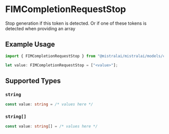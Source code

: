 # FIMCompletionRequestStop

Stop generation if this token is detected. Or if one of these tokens is detected when providing an array

## Example Usage

```typescript
import { FIMCompletionRequestStop } from "@mistralai/mistralai/models/components";

let value: FIMCompletionRequestStop = ["<value>"];
```

## Supported Types

### `string`

```typescript
const value: string = /* values here */
```

### `string[]`

```typescript
const value: string[] = /* values here */
```

